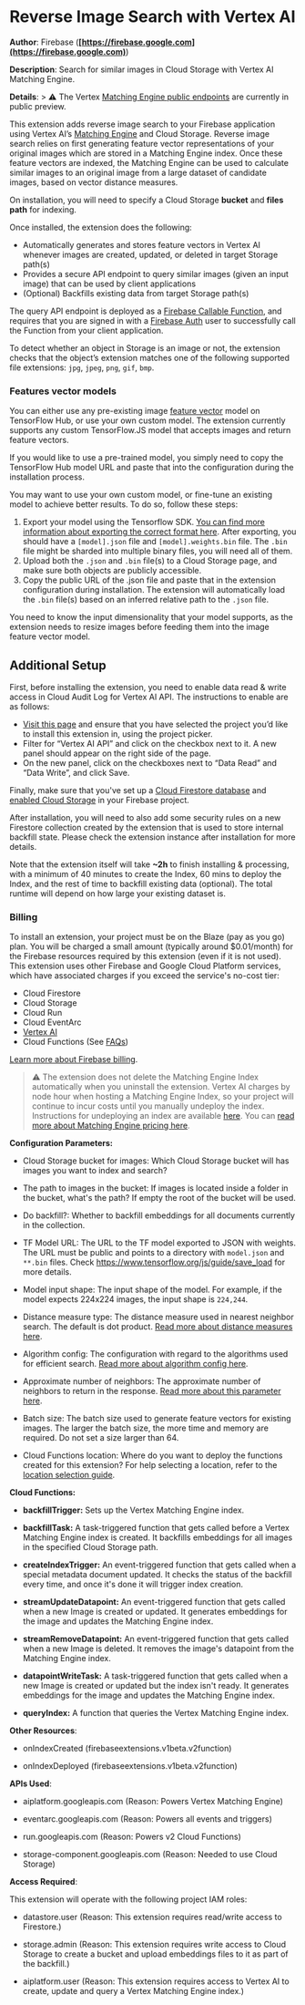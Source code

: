# Reverse Image Search with Vertex AI

**Author**: Firebase (**[https://firebase.google.com](https://firebase.google.com)**)

**Description**: Search for similar images in Cloud Storage with Vertex AI Matching Engine.



**Details**: > ⚠️ The Vertex [Matching Engine public endpoints](https://cloud.google.com/vertex-ai/docs/matching-engine/deploy-index-public) are currently in public preview.

This extension adds reverse image search to your Firebase application using Vertex AI’s [Matching Engine](https://cloud.google.com/vertex-ai/docs/matching-engine/overview) and Cloud Storage. Reverse image search relies on first generating feature vector representations of your original images which are stored in a Matching Engine index. Once these feature vectors are indexed, the Matching Engine can be used to calculate similar images to an original image from a large dataset of candidate images, based on vector distance measures.

On installation, you will need to specify a Cloud Storage **bucket** and **files path** for indexing.

Once installed, the extension does the following:

- Automatically generates and stores feature vectors in Vertex AI whenever images are created, updated, or deleted in target Storage path(s)
- Provides a secure API endpoint to query similar images (given an input image) that can be used by client applications
- (Optional) Backfills existing data from target Storage path(s)

The query API endpoint is deployed as a [Firebase Callable Function](https://firebase.google.com/docs/functions/callable), and requires that you are signed in with a [Firebase Auth](https://firebase.google.com/docs/auth) user to successfully call the Function from your client application.

To detect whether an object in Storage is an image or not, the extension checks that the object’s extension matches one of the following supported file extensions: `jpg`, `jpeg`, `png`, `gif`, `bmp`.

### Features vector models

You can either use any pre-existing image [feature vector](https://tfhub.dev/s?module-type=image-feature-vector) model on TensorFlow Hub, or use your own custom model. The extension currently supports any custom TensorFlow.JS model that accepts images and return feature vectors.

If you would like to use a pre-trained model, you simply need to copy the TensorFlow Hub model URL and paste that into the configuration during the installation process.

You may want to use your own custom model, or fine-tune an existing model to achieve better results. To do so, follow these steps:

1. Export your model using the Tensorflow SDK. [You can find more information about exporting the correct format here](https://www.tensorflow.org/js/guide/save_load). After exporting, you should have a `[model].json` file and `[model].weights.bin` file. The `.bin` file might be sharded into multiple binary files, you will need all of them.
2. Upload both the `.json` and `.bin` file(s) to a Cloud Storage page, and make sure both objects are publicly accessible.
3. Copy the public URL of the .json file and paste that in the extension configuration during installation. The extension will automatically load the `.bin` file(s) based on an inferred relative path to the `.json` file.

You need to know the input dimensionality that your model supports, as the extension needs to resize images before feeding them into the image feature vector model.

## Additional Setup

First, before installing the extension, you need to enable data read & write access in Cloud Audit Log for Vertex AI API. The instructions to enable are as follows:

- [Visit this page](https://console.cloud.google.com/iam-admin/audit?cloudshell=false) and ensure that you have selected the project you’d like to install this extension in, using the project picker.
- Filter for “Vertex AI API” and click on the checkbox next to it. A new panel should appear on the right side of the page.
- On the new panel, click on the checkboxes next to “Data Read” and “Data Write”, and click Save.

Finally, make sure that you've set up a [Cloud Firestore database](https://firebase.google.com/docs/firestore/quickstart) and [enabled Cloud Storage](https://firebase.google.com/docs/storage) in your Firebase project.

After installation, you will need to also add some security rules on a new Firestore collection created by the extension that is used to store internal backfill state. Please check the extension instance after installation for more details.

Note that the extension itself will take **~2h** to finish installing & processing, with a minimum of 40 minutes to create the Index, 60 mins to deploy the Index, and the rest of time to backfill existing data (optional). The total runtime will depend on how large your existing dataset is.

### Billing

To install an extension, your project must be on the Blaze (pay as you go) plan. You will be charged a small amount (typically around $0.01/month) for the Firebase resources required by this extension (even if it is not used).
This extension uses other Firebase and Google Cloud Platform services, which have associated charges if you exceed the service's no-cost tier:

- Cloud Firestore
- Cloud Storage
- Cloud Run
- Cloud EventArc
- [Vertex AI](https://cloud.google.com/vertex-ai/pricing#matchingengine)
- Cloud Functions (See [FAQs](https://firebase.google.com/support/faq#extensions-pricing))

[Learn more about Firebase billing](https://firebase.google.com/pricing).

> ⚠️ The extension does not delete the Matching Engine Index automatically when you uninstall the extension. Vertex AI charges by node hour when hosting a Matching Engine Index, so your project will continue to incur costs until you manually undeploy the index. Instructions for undeploying an index are available [here](https://cloud.google.com/vertex-ai/docs/matching-engine/deploy-index-public#undeploy-index). You can [read more about Matching Engine pricing here](https://www.google.com/url?q=https://cloud.google.com/vertex-ai/pricing%23matchingengine&sa=D&source=docs&ust=1683194254385742&usg=AOvVaw1kYFVKa8gdagrau70Vzk6G).




**Configuration Parameters:**

* Cloud Storage bucket for images: Which Cloud Storage bucket will has images you want to index and search?


* The path to images in the bucket: If images is located inside a folder in the bucket, what's the path? If empty the root of the bucket will be used.


* Do backfill?: Whether to backfill embeddings for all documents currently in the collection.

* TF Model URL: The URL to the TF model exported to JSON with weights. The URL must be public and points to a directory with `model.json` and `**.bin` files. Check https://www.tensorflow.org/js/guide/save_load for more details.

* Model input shape: The input shape of the model. For example, if the model expects 224x224 images, the input shape is `224,244`.

* Distance measure type: The distance measure used in nearest neighbor search. The default is dot product.  [Read more about distance measures here](https://cloud.google.com/vertex-ai/docs/matching-engine/configuring-indexes#distance-measure-type).

* Algorithm config: The configuration with regard to the algorithms used for efficient search. [Read more about algorithm config here](https://cloud.google.com/vertex-ai/docs/matching-engine/configuring-indexes#tree-ah-config).

* Approximate number of neighbors: The approximate number of neighbors to return in the response. [Read more about this parameter here](https://cloud.google.com/vertex-ai/docs/matching-engine/configuring-indexes#nearest-neighbor-search-config).

* Batch size: The batch size used to generate feature vectors for existing images. The larger the batch size, the more time and memory are required. Do not set a size larger than 64.

* Cloud Functions location: Where do you want to deploy the functions created for this extension? For help selecting a location, refer to the [location selection guide](https://firebase.google.com/docs/functions/locations).



**Cloud Functions:**

* **backfillTrigger:** Sets up the Vertex Matching Engine index.

* **backfillTask:** A task-triggered function that gets called before a Vertex Matching Engine index is created. It backfills embeddings for all images in the specified Cloud Storage path.

* **createIndexTrigger:** An event-triggered function that gets called when a special metadata document updated. It checks the status of the backfill every time, and once it's done it will trigger index creation.

* **streamUpdateDatapoint:** An event-triggered function that gets called when a new Image is created or updated. It generates embeddings for the image and updates the Matching Engine index.

* **streamRemoveDatapoint:** An event-triggered function that gets called when a new Image is deleted. It removes the image's datapoint from the Matching Engine index.

* **datapointWriteTask:** A task-triggered function that gets called when a new Image is created or updated but the index isn't ready. It generates embeddings for the image and updates the Matching Engine index.

* **queryIndex:** A function that queries the Vertex Matching Engine index.



**Other Resources**:

* onIndexCreated (firebaseextensions.v1beta.v2function)

* onIndexDeployed (firebaseextensions.v1beta.v2function)



**APIs Used**:

* aiplatform.googleapis.com (Reason: Powers Vertex Matching Engine)

* eventarc.googleapis.com (Reason: Powers all events and triggers)

* run.googleapis.com (Reason: Powers v2 Cloud Functions)

* storage-component.googleapis.com (Reason: Needed to use Cloud Storage)



**Access Required**:



This extension will operate with the following project IAM roles:

* datastore.user (Reason: This extension requires read/write access to Firestore.)

* storage.admin (Reason: This extension requires write access to Cloud Storage to create a bucket and upload embeddings files to it as part of the backfill.)

* aiplatform.user (Reason: This extension requires access to Vertex AI to create, update and query a Vertex Matching Engine index.)

